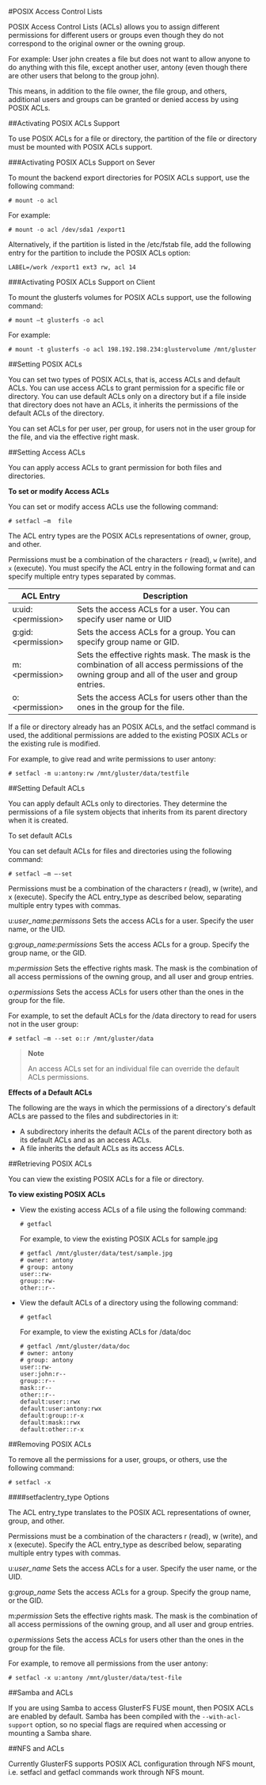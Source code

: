#POSIX Access Control Lists

POSIX Access Control Lists (ACLs) allows you to assign different
permissions for different users or groups even though they do not
correspond to the original owner or the owning group.

For example: User john creates a file but does not want to allow anyone
to do anything with this file, except another user, antony (even though
there are other users that belong to the group john).

This means, in addition to the file owner, the file group, and others,
additional users and groups can be granted or denied access by using
POSIX ACLs.

##Activating POSIX ACLs Support

To use POSIX ACLs for a file or directory, the partition of the file or
directory must be mounted with POSIX ACLs support.

###Activating POSIX ACLs Support on Sever

To mount the backend export directories for POSIX ACLs support, use the
following command:

`# mount -o acl `

For example:

`# mount -o acl /dev/sda1 /export1 `

Alternatively, if the partition is listed in the /etc/fstab file, add
the following entry for the partition to include the POSIX ACLs option:

`LABEL=/work /export1 ext3 rw, acl 14 `

###Activating POSIX ACLs Support on Client

To mount the glusterfs volumes for POSIX ACLs support, use the following
command:

`# mount –t glusterfs -o acl `

For example:

`# mount -t glusterfs -o acl 198.192.198.234:glustervolume /mnt/gluster`

##Setting POSIX ACLs

You can set two types of POSIX ACLs, that is, access ACLs and default
ACLs. You can use access ACLs to grant permission for a specific file or
directory. You can use default ACLs only on a directory but if a file
inside that directory does not have an ACLs, it inherits the permissions
of the default ACLs of the directory.

You can set ACLs for per user, per group, for users not in the user
group for the file, and via the effective right mask.

##Setting Access ACLs

You can apply access ACLs to grant permission for both files and
directories.

**To set or modify Access ACLs**

You can set or modify access ACLs use the following command:

`# setfacl –m  file `

The ACL entry types are the POSIX ACLs representations of owner, group,
and other.

Permissions must be a combination of the characters `r` (read), `w`
(write), and `x` (execute). You must specify the ACL entry in the
following format and can specify multiple entry types separated by
commas.

  ACL Entry | Description
  --- | ---
  u:uid:\<permission\> | Sets the access ACLs for a user. You can specify user name or UID
  g:gid:\<permission\> | Sets the access ACLs for a group. You can specify group name or GID.
  m:\<permission\> | Sets the effective rights mask. The mask is the combination of all access permissions of the owning group and all of the user and group entries.
  o:\<permission\> | Sets the access ACLs for users other than the ones in the group for the file.

If a file or directory already has an POSIX ACLs, and the setfacl
command is used, the additional permissions are added to the existing
POSIX ACLs or the existing rule is modified.

For example, to give read and write permissions to user antony:

`# setfacl -m u:antony:rw /mnt/gluster/data/testfile `

##Setting Default ACLs

You can apply default ACLs only to directories. They determine the
permissions of a file system objects that inherits from its parent
directory when it is created.

To set default ACLs

You can set default ACLs for files and directories using the following
command:

`# setfacl –m –-set `

Permissions must be a combination of the characters r (read), w (write), and x (execute). Specify the ACL entry_type as described below, separating multiple entry types with commas.

u:*user_name:permissons*
    Sets the access ACLs for a user. Specify the user name, or the UID.

g:*group_name:permissions*
    Sets the access ACLs for a group. Specify the group name, or the GID.

m:*permission*
    Sets the effective rights mask. The mask is the combination of all access permissions of the owning group, and all user and group entries.

o:*permissions*
    Sets the access ACLs for users other than the ones in the group for the file.

For example, to set the default ACLs for the /data directory to read for
users not in the user group:

`# setfacl –m --set o::r /mnt/gluster/data `

> **Note**
>
> An access ACLs set for an individual file can override the default
> ACLs permissions.

**Effects of a Default ACLs**

The following are the ways in which the permissions of a directory's
default ACLs are passed to the files and subdirectories in it:

-   A subdirectory inherits the default ACLs of the parent directory
    both as its default ACLs and as an access ACLs.
-   A file inherits the default ACLs as its access ACLs.

##Retrieving POSIX ACLs

You can view the existing POSIX ACLs for a file or directory.

**To view existing POSIX ACLs**

-   View the existing access ACLs of a file using the following command:

    `# getfacl `

    For example, to view the existing POSIX ACLs for sample.jpg

        # getfacl /mnt/gluster/data/test/sample.jpg
        # owner: antony
        # group: antony
        user::rw-
        group::rw-
        other::r--

-   View the default ACLs of a directory using the following command:

    `# getfacl `

    For example, to view the existing ACLs for /data/doc

        # getfacl /mnt/gluster/data/doc
        # owner: antony
        # group: antony
        user::rw-
        user:john:r--
        group::r--
        mask::r--
        other::r--
        default:user::rwx
        default:user:antony:rwx
        default:group::r-x
        default:mask::rwx
        default:other::r-x

##Removing POSIX ACLs

To remove all the permissions for a user, groups, or others, use the
following command:

`# setfacl -x `

####setfaclentry_type Options

The ACL entry_type translates to the POSIX ACL representations of owner, group, and other.

Permissions must be a combination of the characters r (read), w (write), and x (execute). Specify the ACL entry_type as described below, separating multiple entry types with commas.

u:*user_name*
    Sets the access ACLs for a user. Specify the user name, or the UID.

g:*group_name*
    Sets the access ACLs for a group. Specify the group name, or the GID.

m:*permission*
    Sets the effective rights mask. The mask is the combination of all access permissions of the owning group, and all user and group entries.

o:*permissions*
    Sets the access ACLs for users other than the ones in the group for the file.

For example, to remove all permissions from the user antony:

`# setfacl -x u:antony /mnt/gluster/data/test-file`

##Samba and ACLs

If you are using Samba to access GlusterFS FUSE mount, then POSIX ACLs
are enabled by default. Samba has been compiled with the
`--with-acl-support` option, so no special flags are required when
accessing or mounting a Samba share.

##NFS and ACLs

Currently GlusterFS supports POSIX ACL configuration through NFS mount,
i.e. setfacl and getfacl commands work through NFS mount.
